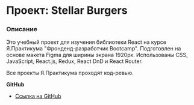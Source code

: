 # Проект: Stellar Burgers

### Описание
Это учебный проект для изучения библиотеки React на курсе Я.Практикума "Фронденд-разработчик Bootcamp".
Подготовлен на основе макета Figma для ширины экрана 1920px.
Использованы CSS, JavaScript, React.js, Redux, React DnD и React Router.

Все проекты Я.Практикума проходят код-ревью.

**GitHub**

* [Ссылка на GitHub](https://github.com/likeariverstream/react-burger)
